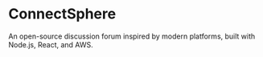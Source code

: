 # ConnectSphere
An open-source discussion forum inspired by modern platforms, built with Node.js, React, and AWS.
